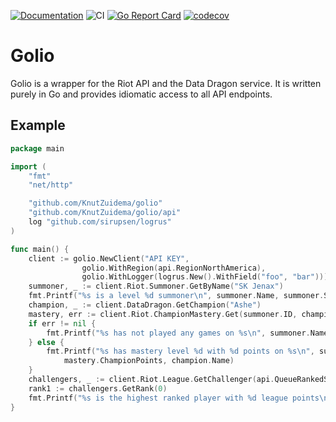 [![Documentation](https://godoc.org/github.com/KnutZuidema/golio?status.svg)](https://godoc.org/github.com/KnutZuidema/golio)
![CI](https://github.com/KnutZuidema/golio/workflows/CI/badge.svg?branch=master)
[![Go Report Card](https://goreportcard.com/badge/github.com/KnutZuidema/golio)](https://goreportcard.com/report/github.com/KnutZuidema/golio)
[![codecov](https://codecov.io/gh/KnutZuidema/golio/branch/master/graph/badge.svg)](https://codecov.io/gh/KnutZuidema/golio)

# Golio

Golio is a wrapper for the Riot API and the Data Dragon service.
It is written purely in Go and provides idiomatic access to all
API endpoints.

## Example

```go
package main

import (
	"fmt"
	"net/http"

	"github.com/KnutZuidema/golio"
	"github.com/KnutZuidema/golio/api"
	log "github.com/sirupsen/logrus"
)

func main() {
	client := golio.NewClient("API KEY",
                golio.WithRegion(api.RegionNorthAmerica),
                golio.WithLogger(logrus.New().WithField("foo", "bar")))
	summoner, _ := client.Riot.Summoner.GetByName("SK Jenax")
	fmt.Printf("%s is a level %d summoner\n", summoner.Name, summoner.SummonerLevel)
	champion, _ := client.DataDragon.GetChampion("Ashe")
	mastery, err := client.Riot.ChampionMastery.Get(summoner.ID, champion.Key)
	if err != nil {
		fmt.Printf("%s has not played any games on %s\n", summoner.Name, champion.Name)
	} else {
		fmt.Printf("%s has mastery level %d with %d points on %s\n", summoner.Name, mastery.ChampionLevel,
			mastery.ChampionPoints, champion.Name)
	}
	challengers, _ := client.Riot.League.GetChallenger(api.QueueRankedSolo)
	rank1 := challengers.GetRank(0)
	fmt.Printf("%s is the highest ranked player with %d league points\n", rank1.SummonerName, rank1.LeaguePoints)
}
```
